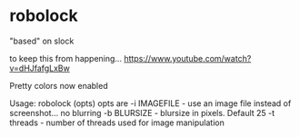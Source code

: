# robolock
"based" on slock

to keep this from happening... https://www.youtube.com/watch?v=dHJfafgLxBw


Pretty colors now enabled

Usage:
robolock (opts)
opts are
-i IMAGEFILE - use an image file instead of screenshot... no blurring
-b BLURSIZE  - blursize in pixels. Default 25
-t threads   - number of threads used for image manipulation
